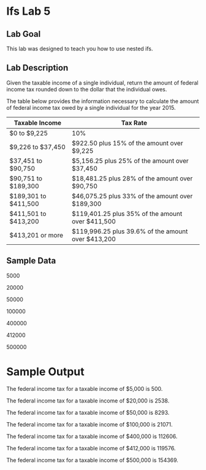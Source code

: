 # Ifs Lab 5
## Lab Goal
This lab was designed to teach you how to use nested ifs. 

## Lab Description
Given the taxable income of a single individual, return the amount of federal income tax rounded down to the dollar that the individual owes. 


The table below provides the information necessary to calculate the amount of federal income tax owed by a single individual for the year 2015. 

 | Taxable Income  | Tax Rate  |
| ------------- | ------------- |
| $0 to $9,225  | 10%   |
| $9,226 to $37,450   | $922.50 plus 15% of the amount over $9,225   |
| $37,451 to $90,750    | $5,156.25 plus 25% of the amount over $37,450   |
| $90,751 to $189,300   | $18,481.25 plus 28% of the amount over $90,750   |
| $189,301 to $411,500   | $46,075.25 plus 33% of the amount over $189,300   |
| $411,501 to $413,200   | $119,401.25 plus 35% of the amount over $411,500   |
| $413,201 or more   | $119,996.25 plus 39.6% of the amount over $413,200   |


## Sample Data 

5000 

20000 

50000 

100000 

400000 

412000 

500000 

 

# Sample Output 

The federal income tax for a taxable income of   $5,000 is 500. 

The federal income tax for a taxable income of  $20,000 is 2538. 

The federal income tax for a taxable income of  $50,000 is 8293. 

The federal income tax for a taxable income of $100,000 is 21071. 

The federal income tax for a taxable income of $400,000 is 112606. 

The federal income tax for a taxable income of $412,000 is 119576. 

The federal income tax for a taxable income of $500,000 is 154369. 

 

 
